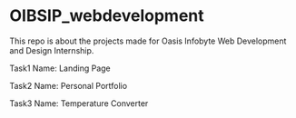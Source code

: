 # OIBSIP_webdevelopment
This repo is about the projects made for Oasis Infobyte Web Development and Design Internship.

Task1 Name: Landing Page

Task2 Name: Personal Portfolio

Task3 Name: Temperature Converter

